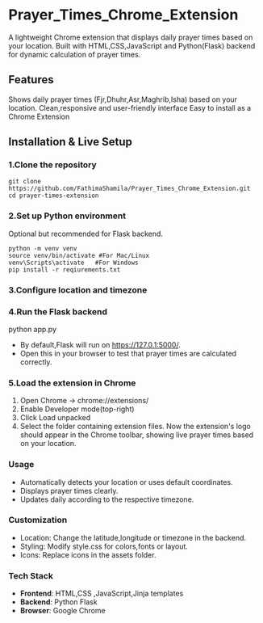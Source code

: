 # Prayer_Times_Chrome_Extension
A lightweight Chrome extension that displays daily prayer times based on your location.
Built with HTML,CSS,JavaScript and Python(Flask) backend for dynamic calculation of prayer times.

## Features
Shows daily prayer times (Fjr,Dhuhr,Asr,Maghrib,Isha) based on your location.
Clean,responsive and user-friendly interface
Easy to install as a Chrome Extension

## Installation & Live Setup

### 1.Clone the repository

  ```
git clone https://github.com/FathimaShamila/Prayer_Times_Chrome_Extension.git
cd prayer-times-extension
```

### 2.Set up Python environment

Optional but recommended for Flask backend.

```
python -m venv venv
source venv/bin/activate #For Mac/Linux
venv\Scripts\activate   #For Windows
pip install -r reqiurements.txt
```

### 3.Configure location and timezone



### 4.Run the Flask backend

python app.py
- By default,Flask will run on https://127.0.1:5000/.
- Open this in your browser to test that prayer times are calculated correctly.

### 5.Load the extension in Chrome

1. Open Chrome -> chrome://extensions/
2. Enable Developer mode(top-right)
3. Click Load unpacked
4. Select the folder containing extension files.
   Now the extension's logo should appear in the Chrome toolbar, showing live prayer times based on your location.


### Usage

- Automatically detects your location or uses default coordinates.
- Displays prayer times clearly.
- Updates daily according to the respective timezone.


### Customization

- Location: Change the latitude,longitude or timezone in the backend.
- Styling: Modify style.css for colors,fonts or layout.
- Icons: Replace icons in the assets folder.

### Tech Stack
- **Frontend**: HTML,CSS ,JavaScript,Jinja templates
- **Backend**: Python Flask
- **Browser**: Google Chrome 



